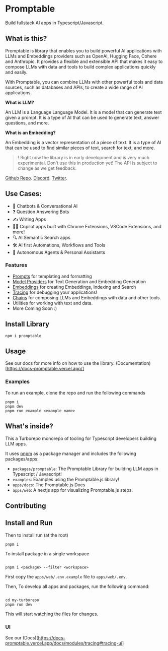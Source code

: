 # Promptable

Build fullstack AI apps in Typescript/Javascript.

## What is this?

Promptable is library that enables you to build powerful AI applications with LLMs and Embeddings providers such as OpenAI, Hugging Face, Cohere and Anthropic. It provides a flexible and extensible API that makes it easy to compose LLMs with data and tools to build complex applications quickly and easily.

With Promptable, you can combine LLMs with other powerful tools and data sources, such as databases and APIs, to create a wide range of AI applications.

**What is LLM?**

An LLM is a Language Language Model. It is a model that can generate text given a prompt. It is a type of AI that can be used to generate text, answer questions, and more.

**What is an Embedding?**

An Embedding is a vector representation of a piece of text. It is a type of AI that can be used to find similar pieces of text, search for text, and more.

> ! Right now the library is in early development and is very much experimental. Don't use this in production yet! The API is subject to change as we get feedback.

[Github Repo](https://github.com/cfortuner/promptable).
[Discord](https://discord.gg/SYmACWTf6V).
[Twitter](https://twitter.com/promptableai).

## Use Cases:

- 💬 Chatbots & Conversational AI
- ❓ Question Answering Bots
- ✍️ Writing Apps
- 🧑‍✈️ Copilot apps built with Chrome Extensions, VSCode Extensions, and more!
- 🔍 AI Semantic Search apps
- 🛠️ AI first Automations, Workflows and Tools
- 🤖 Autonomous Agents & Personal Assistants

### Features

- [Prompts](./apps/docs/docs/modules/prompts.md) for templating and formatting
- [Model Providers](./apps/docs/docs/modules/model-providers.md) for Text Generation and Embedding Generation
- [Embeddings](./apps/docs/docs/modules/embeddings.md) for creating Embeddings, Indexing and Search
- [Tracing](./apps/docs/docs/modules/tracing.md) for debugging your applications!
- [Chains](./apps/docs/docs/modules/chains.md) for composing LLMs and Embeddings with data and other tools.
- Utilities for working with text and data.
- More Coming Soon :)

## Install Library

`npm i promptable`

## Usage

See our docs for more info on how to use the library.
(Documentation)[https://docs-promptable.vercel.app/]

### Examples

To run an example, clone the repo and run the following commands

```
pnpm i
pnpm dev
pnpm run example <example name>
```

## What's inside?

This a Turborepo monorepo of tooling for Typescript developers building LLM apps.

It uses [pnpm](https://pnpm.io) as a package manager and includes the following packages/apps:

- `packages/promptable`: The Promptable Library for building LLM apps in Typescript / Javascript!
- `examples`: Examples using the Promptable.js library!
- `apps/docs`: The Promptable.js Docs
- `apps/web`: A nextjs app for visualizing Promptable.js steps.

## Contributing

## Install and Run

Then to install run (at the root)

```
pnpm i

```

To install package in a single workspace

```

pnpm i <package> --filter <workspace>

```

First copy the `apps/web/.env.example` file to `apps/web/.env`.

Then, To develop all apps and packages, run the following command:

```

cd my-turborepo
pnpm run dev

```

This will start watching the files for changes.

### UI

See our (Docs)[https://docs-promptable.vercel.app/docs/modules/tracing#tracing-ui]

